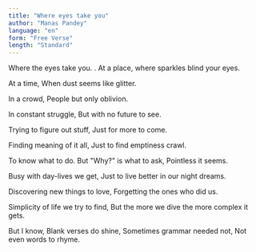 ```yaml
---
title: "Where eyes take you"
author: "Manas Pandey"
language: "en"
form: "Free Verse"
length: "Standard"
---
```

Where the eyes take you.
.
At a place,
where sparkles blind your eyes.

At a time,
When dust seems like glitter.

In a crowd,
People but only oblivion.

In constant struggle,
But with no future to see.

Trying to figure out stuff,
Just for more to come.

Finding meaning of it all,
Just to find emptiness crawl.

To know what to do.
But "Why?" is what to ask,
Pointless it seems.

Busy with day-lives we get,
Just to live better in our night dreams.

Discovering new things to love,
Forgetting the ones who did us.

Simplicity of life we try to find,
But the more we dive the more complex it gets.

But I know,
Blank verses do shine,
Sometimes grammar needed not,
Not even words to rhyme.